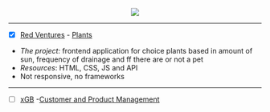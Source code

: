 <p align="center">
<img src="https://user-images.githubusercontent.com/46378210/75095204-53928c80-5571-11ea-9638-61e5a0d25f8c.png"/>
</p>

<hr>

- [X] [Red Ventures](https://www.redventures.com/) - [Plants](https://github.com/Diana-ops/selectiveProcesses-lisf-of-projects/tree/master/red-venturess)
- *The project:* frontend application for choice plants based in amount of sun, frequency of drainage and ff there are or not a pet
- *Resources*: HTML, CSS, JS and API
- Not responsive, no frameworks 

<hr>

- [ ] [xGB](https://xgb.com.br/) -[Customer and Product Management](https://github.com/Diana-ops/selectiveProcesses-lisf-of-projects/tree/master/xgb)
